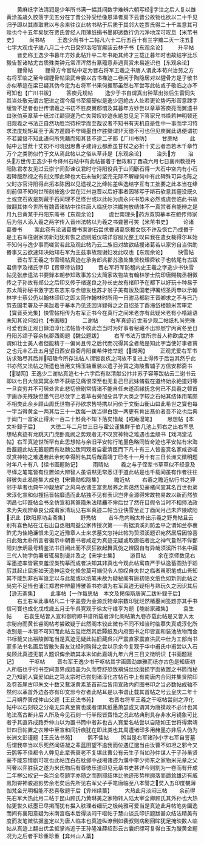 <!-- { "loadSidebar": true } -->
　　黄麻纸字法清润是少年所书满一幅其间数字难辨六朝写经字注之后人复以雌黄涂盖歳久胶落字见五分在丁晋公孙受绘像恩泽者房下云晋公故物也欲以二十千见归予即以其直取君以与余来往议此帖书粘于后质于其邻大姓贾氏得二十千盖意其可赎也今十五年矣犹在贾氏曽经人用薄纸搨书墨即透数行仍污净地深可叹息【米芾书史】
　　尚书帖
　　王逸少尚书十二帖凡六十二行五百十有三字黵二灭一注五七字大观戊子歳八月二十六日癸夘洛阳官廨装云林子书【东观余论】
　　升平帖
　　晋史称王逸少书暮年方妙此帖升平二年书距其终才三载正暮年时也故结字比乐毅告誓诸帖尤古质殊类钟元常浑浑然有篆籀意非遇真赏未易遽识也【东观余论】
　　貍骨帖
　　貍骨方今官帖中定为晋右将军王羲之书唐人谓此本荀兴治劳之方右将军临之至今谓貍骨帖梁武帝尝以古书襍迹二卷问于陶隐居对以貍骨方是子敬书亦似摹迹在梁已疑其伪今定为右将军书果何据耶虽然右军尝写此帖或子敬临之亦不可知也【广川书跋】
　　答庾元规帖
　　逸少于书自谓真出钟草出张后生雷同失其当处敬元谓古肥进之谓今瘦书至瘦硬似是逸少迥絶古人处若更论势巧形宻意踈字缓皆不足者也世传谓羲之书初不胜庾翼郗愔及其暮年方妙尝以章草答庾亮而翼遗书曰张伯英章草十纸过江颠狈遂乃亡失常叹妙迹永絶忽见足下答家兄书焕若神明顿还旧观羲之书法正自然功胜岂待积学而至哉议者不知书有天机自是性中一事而学习特求法度规矩耳至于离方遁圆不守绳墨自作胜槩谓非天徳不可也但见庾翼此语便谓初不若翼愔不知此语何所凭藉而知其昔不逮二子耶【广川书防】
　　甘蔗帖
　　此帖中云甘蔗十丈初不可晓因思曹子建诗云都蔗虽甘杖之必折十丈云者恐若木千章竹万个之类防似竹于文从焉此帖以之俗从草非是【东观余论】
　　治头方
　　治头方世传王逸少书今绛州石帖中有此帖甚着于世政和丁酉歳六月七日襄州教授丹阳陈君孝友见过云崇宁间彭谏议君时守浔阳役兵于山间斸石得一大石中空内有小石若碑版然视之有刻文即此碑也大石未破时坚完无际不解縁何中有此碑殊可异也陈之父时亦官浔阳得此拓本陈因以见遗视之比绛帖差纵逸结字互有工拙要之此本当在绛刻前但不知何世所刻按逸少尝在江州岂晋以后好事者因移写于斯石欤意其薶没既久土或变石故是刻藏于石间理不足怪世或以此帖为虞永兴书恐未必然或虞尝临此书故微翻其体今世所有魏晋诸帖中往往唐人临抚尔洪纎拘放结体不一真赏者自能辨之是月九日黄某于丹阳东斋书【东观余论】
　　虞世南理头药方双钩摹本在鲍传师家后为俗人添入羲之两字传入晋州法帖以为羲之书聋瞽可笑【米芾书史】
　　论诸葛昬书
　　案此卷有论诸葛昬书案谢石尝求昬诸葛恢稚女恢不许及恢亡乃成昬于是王右军往谢家防新妇犹有恢之遗则威仪端详容服光整王叹曰我在遣女裁得尔耳始不知何与逸少事而嗟赏若此及观此帖乃云二族旧对故欲结援诸葛若以家穷自当供助昬事又云欲速知决始知右军为主兹事故观谢妇发此叹也【东观余论】
　　快雪帖
　　晋右军王羲之书雪晴帖真迹在承务郎呉郡苏激处集贤校理舜钦子也帖尾有古跋君倩字及禇氏字印【寳章待访録】
　　晋右军将军防稽内史王羲之字逸少书快雪帖见张彦逺法书要録本朝参知政事苏公太简家故物故有翰林学士院印唐赐魏丞相徴传之子孙故有郑公之后印又传于禇遂良之孙长史故有禇印予在都下以好玩十种易于苏太简孙秘书激字志东志东与余徳友也苏才翁子美有跋及国老押署绍圣丙申以示翰林学士蔡公仍以翰林印印之即太简作翰林时所用一日驸马都尉王晋卿求之不与已乃剪去国老署及子美跋着于摹本乃见还因详録得之之自绍圣丁酉海岱楼题米芾审定【寳晋英光集】快雪帖相传为右军正书今在真行之间米老亦有此疑米老有小楷跋语未知其论何如也【书画眼】
　　二谢帖
　　右军真迹近世渐少观二帖纸札尚完殊可爱也案正观日録洎淳化法帖皆不收此岂当时为好事者秘藏不出邪熈宁丙寅冬至日丹阳苏颂子容余杭郡西阁题【魏公题跋】
　　右军书法万世所宗昔人称欧虞之体谓如壮士美人者但能精于一偏尚且传之后代而况得其全者哉是知此字当使好事者寳之也元丰乙丑五月望日西安县斋丹阳崔希仲徳举题【瑚网】
　　正观尤爱右军书访求殆尽其后并昭陵今所存法帖人谓皆哀疚之问故不复进上得传于后岂其然乎此书亦然又法帖之所遗也当用文锦玉轴重装以遗子孙寳之海陵曹辅子方信安郡斋书【瑚网】王逸少二谢帖真迹七十六字后有赵清献公抃并苏子容等跋帖云二谢书云即以七日大敛冥冥永毕不获临见痛恨深至也无复己巳武妺脩载在道终始永絶道妇等一旦哀穷并不可居处言此悲切倍剧常情诸不能自任未遂靣縁抚念何已不具羲之顿首字画亦无残缺但墨气已尽敛字上着草右旁加殳具字大类之字较之石帖其结体用笔颇不相类此余乡顾山周氏世物子孙欲求售特携以问价于文衡山衡山曰此希世之寳也每一字当得黄金一两其后三十一跋每一跋当得白银一两更有肯出髙价者吾不论也后典于阊门一富家止得米一百二十斛竟不知下落矣惜哉【戒庵漫笔】
　　思想帖【本文补録于后】
　　大徳二年二月廿三日与霍公谨集鲜于伯几池上郭右之出右军思想帖真迹有龙跳天门虎卧鳯阙之势观者无不叹赏神物之难遇也孟頫书【戏鸿堂法帖】右军真迹世所罕有此思想帖与余旧平安帖行笔墨色略同皆竒迹也平安帖有宋海岳籖题此帖无籖题而有赵魏公跋同观者自霍清臣而下凡十有三人皆鉴赏名家咸咨嗟叹赏神物之难遇若此余何幸得附名其后哉嘉靖丁巳冬十一月十有三日长洲文徴明题时年八十有八【续书画题防记】
　　雨晴帖
　　羲之与子侄辈书草草似不经意及寻绎之笔笔皆有位置如大辨智人虽语黙无常悉证于道此帖是也千载间虽有作者往往得彼失此曷能集大成也【宋曹勋松隐集】
　　瞻近帖
　　右羲之瞻近帖行书之狎邻于草者也典午冲靓放旷之风乌衣诸王富贵居养之素蔼然见豪楮间宜其名百世也苐宋淳化宣和似搜括晋帖靡遗而此帖独不见有表识岂非金源得宋故物易故以新而然欤明昌七印籖帖金书全仿宣和其篆籀朱法精麤不侔后世了然在目假令当时不相师法政未为失观辨章良公成甫家清玩见右军真迹二帖当亚快雪至正丁酉闰月己未庐陵欧阳识此【欧阳原功圭斋集】
　　野鳬帖
　　昔年危内翰太朴出示羲之野鳬帖且云别有喜色帖在江右出自丞相周益公家传授次第一一有据湏溪刘防孟平之谓如兰亭裹鲊尤为佳絶濂恨未见之近豫章人士来求墓文忽持此帖为贽须溪题识宛然居后因惊喜曰此殆太朴所言者徧示中朝善书者咸定为真迹无疑或取唐临者比之神气敻然不侔鄱阳刘彦炳最号精鉴法书日阅此而不厌狂欲起舞真伪之辨固自有异哉须溪所书名中藏三代人物字伪署者辄易别谩并及之【宋学士集】
　　游目帖
　　余在京师数见右军墨迹率皆窘束羞涩类钩摹而成者决知其非真也今观此帖寓森严于纵逸蓄圆劲于蹈厉其起止屈折如天造神运变化倐忽莫可端倪令人惊叹自失世之临者虽积笔成山吾知其不能到非右军谁足以与此哉或以纸笔未故为疑秘阁有唐初诰文纸色如新则此帖之尚完不足怪也浦江郑君仲辨最博雅善书亦谓为右军真迹无疑相与熟玩久之因识其后【逊志斋集】
　　此事帖【一作每思帖　本文及掲傒斯唐寅二跋补録于后】
　　右王右军此事帖凡二十字盖尝为金源氏物章宗数印犹烂然楮墨间签题亦其手书信可寳也成化戊戌歳五月壬午呉寛观于徐太守维亨为题【匏翁家藏集】
　　袁生帖
　　右袁生帖曽入宣和御府即书谱所载者淳化阁帖第九卷亦载此帖是又曽入太宗秘府而黄长睿阁帖考尝致疑于此然阁本较此微有不同不知当时临摹失真或淳化所收别是一本皆不可知而此帖五玺烂然其后贉纸及内府图书之印皆宣和装池故物而金书标籖又出裕陵御笔当是真迹无疑此帖旧藏呉兴严震直家震直洪武中仕为工部尚书家多法书名画后皆散失吾友沈经时购得之尝以示余今复观于华中甫氏中甫尝以入石矣顾此真迹无前人题识俾余疏其本末如此嘉靖九年六月三日文徴明识【书画题跋记】
　　干呕帖
　　晋右军王逸少书干呕帖其字画圆劲雄雅而纸亦古色是知唐初人所临也于行书空间直界成路盖为久而卷舒恐致褙绢丝纹磨损字靣故置之书筒而秘之乃知前人寳爱如此之笃太宗时已尝刻诸淳化古帖石中上有南唐内合同并集贤院印及卷首尾古印朱文十数又鵞溪黄素革首前后皆用宣政内府图书印之当必数帖成轴不然何以革首外边各亦有印文邪今存者此帖耳是以书谱止载其首帖之号云皇庆二年十二月朔乔篑成仲山父题【王氏法书苑】
　　右晋右将军王羲之干呕帖尝刻之淳化帖中以石刻较之分毫无异真至寳也或者谓其纸墨萧瑟或又谓其为唐摸政不必计也其笔法髙古断非后人所及今见石刻一行半叚皆寳惜之况此帖典刑具存非水月镜象可比者乎其直界成路乔仲山以为置书筒中者非也古人寳爱名帖尝以自随如王世将得索靖廿四日帖置之衣带中至宣和间折痕犹在即此类也其周遭诸印多用赭墨亦非后人伪为长洲文彭谨题【王氏法书苑】
　　鹘不佳帖
　　鹘当是右军诸孙小字右军自誓墓后谓我卒当以乐死然闻语凝之辈蓝田望不逾我而位遇辽邈当由汝曹不如坦之邪今又云鹘等不佳都令人弊见此辈吾衰老不复堪此曹公有云生子当如孙仲谋人于子孙虽贤豪不能忘情剧可叹也此帖连白石枕邺中战埸诸迹为濮中李少师东之家物米元章之父阿奢以弈胜获之遂为米氏物后有尊徳乐道印见元章书史甚详今则割为一卷而有开成二年栁公权记一条岂全卷题字亦随之而割耶结体比他迹形势稍廓落而遒耸雄迈有威鳯翔霄神骏追影势余老矣后先所见右军父子手笔唐临至八本譬之奘入五印度覩薄伽梵金光明相能不悲喜敬题于后【弇州续藁】
　　大热此月淡闷三帖
　　余前得先右军大热此月二帖于昆山顾氏乃黄琳美之家物转入陆太宰全卿顾氏其外孙也大热帖更世久纸墨已尽掲而犹有揾入肤理者细玩之极纯雅可爱当是真迹此月帖笔势圜逸而间有襄阳意疑为米南宫临本后得淡闷干呕帖于慧山谈氏印识题跋甚众结法精美有度而发笔微怯据鉴定以为唐人临本也真迹纵潦倒如裴叔则病剧回眸犹足掩映数人临帖从真迹上翻出优孟抵掌尚近于王孙隆准薛绍彭云古囊织缥可复得白玉为躞黄金题况为之后者乎珍重珍重【弇州山人藁】
